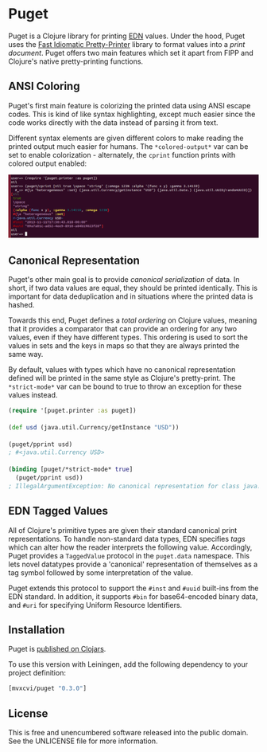 Puget
=====

Puget is a Clojure library for printing [EDN](https://github.com/edn-format/edn)
values. Under the hood, Puget uses the
[Fast Idiomatic Pretty-Printer](https://github.com/brandonbloom/fipp) library to
format values into a _print document_. Puget offers two main features which set
it apart from FIPP and Clojure's native pretty-printing functions.

## ANSI Coloring

Puget's first main feature is colorizing the printed data using ANSI escape
codes. This is kind of like syntax highlighting, except much easier since the
code works directly with the data instead of parsing it from text.

Different syntax elements are given different colors to make reading the
printed output much easier for humans. The `*colored-output*` var can be set to
enable colorization - alternately, the `cprint` function prints with colored
output enabled:

![colorization example](screenshot.png)

## Canonical Representation

Puget's other main goal is to provide _canonical serialization_ of data. In
short, if two data values are equal, they should be printed identically. This is
important for data deduplication and in situations where the printed data is
hashed.

Towards this end, Puget defines a _total ordering_ on Clojure values, meaning
that it provides a comparator that can provide an ordering for any two values,
even if they have different types. This ordering is used to sort the values in
sets and the keys in maps so that they are always printed the same way.

By default, values with types which have no canonical representation defined
will be printed in the same style as Clojure's pretty-print. The `*strict-mode*`
var can be bound to true to throw an exception for these values instead.

```clojure
(require '[puget.printer :as puget])

(def usd (java.util.Currency/getInstance "USD"))

(puget/pprint usd)
; #<java.util.Currency USD>

(binding [puget/*strict-mode* true]
  (puget/pprint usd))
; IllegalArgumentException: No canonical representation for class java.util.Currency: USD
```

## EDN Tagged Values

All of Clojure's primitive types are given their standard canonical print
representations. To handle non-standard data types, EDN specifies _tags_ which
can alter how the reader interprets the following value. Accordingly, Puget
provides a `TaggedValue` protocol in the `puget.data` namespace. This lets novel
datatypes provide a 'canonical' representation of themselves as a tag symbol
followed by some interpretation of the value.

Puget extends this protocol to support the `#inst` and `#uuid` built-ins from
the EDN standard. In addition, it supports `#bin` for base64-encoded binary
data, and `#uri` for specifying Uniform Resource Identifiers.

## Installation

Puget is [published on Clojars](https://clojars.org/mvxcvi/puget).

To use this version with Leiningen, add the following dependency to your project
definition:

```clojure
[mvxcvi/puget "0.3.0"]
```

## License

This is free and unencumbered software released into the public domain.
See the UNLICENSE file for more information.
